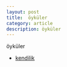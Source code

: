 ```yaml
---
layout: post
title:  öyküler
category: article 
description: öyküler
---
```


öyküler

- [kendilik](https://drive.google.com/file/d/1qiCwebjXTSKQ7DDhEiL3-SWKtBid6mQq/view?usp=sharing)
